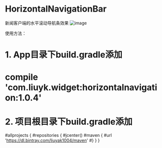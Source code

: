 # HorizontalNavigationBar
新闻客户端的水平滚动导航条效果
![image](https://github.com/liuyak/HorizontalNavigationBar/raw/master/Screenshots.jpg)

使用方法：

# 1. App目录下build.gradle添加
# compile 'com.liuyk.widget:horizontalnavigation:1.0.4'

# 2. 项目根目录下build.gradle添加
#allprojects {
    #repositories {
        #jcenter()
        #maven {
             #url 'https://dl.bintray.com/liuyak1004/maven'
        #}
    }
}
